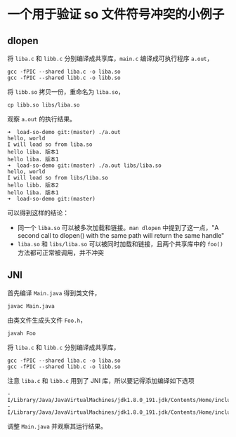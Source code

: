 # 一个用于验证 so 文件符号冲突的小例子

## dlopen

将 `liba.c` 和 `libb.c` 分别编译成共享库，`main.c` 编译成可执行程序 `a.out`，

```
gcc -fPIC --shared liba.c -o liba.so
gcc -fPIC --shared libb.c -o libb.so
```

将 `libb.so` 拷贝一份，重命名为 `liba.so`，

```
cp libb.so libs/liba.so
```

观察 `a.out` 的执行结果。

```
➜  load-so-demo git:(master) ./a.out
hello, world
I will load so from liba.so
hello liba. 版本1
hello liba. 版本1
➜  load-so-demo git:(master) ./a.out libs/liba.so
hello, world
I will load so from libs/liba.so
hello libb. 版本2
hello liba. 版本1
➜  load-so-demo git:(master)
```

可以得到这样的结论：

+ 同一个 `liba.so` 可以被多次加载和链接。`man dlopen` 中提到了这一点，"A second call to dlopen() with the same path will return the same handle"
+ `liba.so` 和 `libs/liba.so` 可以被同时加载和链接，且两个共享库中的 `foo()` 方法都可正常被调用，并不冲突

## JNI

首先编译 `Main.java` 得到类文件，

```
javac Main.java
```

由类文件生成头文件 `Foo.h`，

```
javah Foo
```

将 `liba.c` 和 `libb.c` 分别编译成共享库，

```
gcc -fPIC --shared liba.c -o liba.so
gcc -fPIC --shared libb.c -o libb.so
```

注意 `liba.c` 和 `libb.c` 用到了 JNI 库，所以要记得添加编译如下选项

```
-I/Library/Java/JavaVirtualMachines/jdk1.8.0_191.jdk/Contents/Home/include -I/Library/Java/JavaVirtualMachines/jdk1.8.0_191.jdk/Contents/Home/include/darwin
```

调整 `Main.java` 并观察其运行结果。
